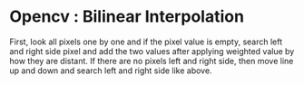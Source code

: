 # Opencv : Bilinear Interpolation

First, look all pixels one by one and if the pixel value is empty, search left and right side pixel
and add the two values after applying weighted value by how they are distant. If there are no pixels left and right side, then move line up and down and search left and right side like above.

